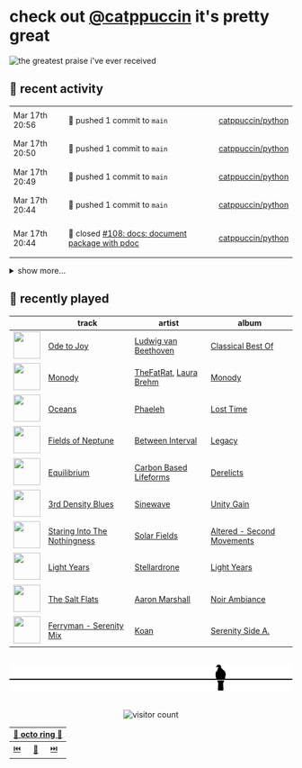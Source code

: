 # check out [@catppuccin](https://github.com/catppuccin) it's pretty great

![the greatest praise i've ever received](https://github.com/user-attachments/assets/ad888e4f-7a22-4eac-85a7-744eacd8eb46)

## 📅 recent activity

<!-- SCRIPT:REPLACE:GITHUB -->
<table>
<tbody>
<tr>
<td><span title='2025-03-17T20:56:37+00:00'>Mar 17th 20:56</span></td>
<td>

🚢 pushed 1 commit to `main`

</td>
<td>

[catppuccin/python](https://github.com/catppuccin/python)

</td>
</tr>
<tr>
<td><span title='2025-03-17T20:50:26+00:00'>Mar 17th 20:50</span></td>
<td>

🚢 pushed 1 commit to `main`

</td>
<td>

[catppuccin/python](https://github.com/catppuccin/python)

</td>
</tr>
<tr>
<td><span title='2025-03-17T20:49:25+00:00'>Mar 17th 20:49</span></td>
<td>

🚢 pushed 1 commit to `main`

</td>
<td>

[catppuccin/python](https://github.com/catppuccin/python)

</td>
</tr>
<tr>
<td><span title='2025-03-17T20:44:53+00:00'>Mar 17th 20:44</span></td>
<td>

🚢 pushed 1 commit to `main`

</td>
<td>

[catppuccin/python](https://github.com/catppuccin/python)

</td>
</tr>
<tr>
<td><span title='2025-03-17T20:44:53+00:00'>Mar 17th 20:44</span></td>
<td>

🎉 closed [#108: docs: document package with pdoc](https://github.com/catppuccin/python/pull/108)

</td>
<td>

[catppuccin/python](https://github.com/catppuccin/python)

</td>
</tr>
</tbody>
</table>

<details>
<summary>show more...</summary>
<table>
<tbody>
<tr>
<td><span title='2025-03-17T20:44:49+00:00'>Mar 17th 20:44</span></td>
<td>

💬 commented on [#108: docs: document package with pdoc](https://github.com/catppuccin/python/pull/108)

</td>
<td>

[catppuccin/python](https://github.com/catppuccin/python)

</td>
</tr>
<tr>
<td><span title='2025-03-17T20:43:11+00:00'>Mar 17th 20:43</span></td>
<td>

🚀 opened [#123: docs(css): document jsdelivr as an option](https://github.com/catppuccin/palette/pull/123)

</td>
<td>

[catppuccin/palette](https://github.com/catppuccin/palette)

</td>
</tr>
<tr>
<td><span title='2025-03-17T20:40:21+00:00'>Mar 17th 20:40</span></td>
<td>

🔍 reviewed [#108: docs: document package with pdoc](https://github.com/catppuccin/python/pull/108)

</td>
<td>

[catppuccin/python](https://github.com/catppuccin/python)

</td>
</tr>
<tr>
<td><span title='2025-03-17T20:40:04+00:00'>Mar 17th 20:40</span></td>
<td>

🚢 pushed 1 commit to `docs/pdoc`

</td>
<td>

[catppuccin/python](https://github.com/catppuccin/python)

</td>
</tr>
<tr>
<td><span title='2025-03-17T20:28:50+00:00'>Mar 17th 20:28</span></td>
<td>

✅ closed [#4: convert templates to whiskers v2](https://github.com/catppuccin/qtcreator/issues/4)

</td>
<td>

[catppuccin/qtcreator](https://github.com/catppuccin/qtcreator)

</td>
</tr>
<tr>
<td><span title='2025-03-17T20:28:38+00:00'>Mar 17th 20:28</span></td>
<td>

💬 commented on [#6: Welcome page completely black](https://github.com/catppuccin/qtcreator/issues/6)

</td>
<td>

[catppuccin/qtcreator](https://github.com/catppuccin/qtcreator)

</td>
</tr>
<tr>
<td><span title='2025-03-17T20:27:51+00:00'>Mar 17th 20:27</span></td>
<td>

🎉 closed [#7: Port templates to whiskers 2.5.1, fix some missing color definitions.](https://github.com/catppuccin/qtcreator/pull/7)

</td>
<td>

[catppuccin/qtcreator](https://github.com/catppuccin/qtcreator)

</td>
</tr>
<tr>
<td><span title='2025-03-17T20:27:52+00:00'>Mar 17th 20:27</span></td>
<td>

🚢 pushed 1 commit to `main`

</td>
<td>

[catppuccin/qtcreator](https://github.com/catppuccin/qtcreator)

</td>
</tr>
<tr>
<td><span title='2025-03-17T20:27:43+00:00'>Mar 17th 20:27</span></td>
<td>

💬 commented on [#7: Port templates to whiskers 2.5.1, fix some missing color definitions.](https://github.com/catppuccin/qtcreator/pull/7)

</td>
<td>

[catppuccin/qtcreator](https://github.com/catppuccin/qtcreator)

</td>
</tr>
<tr>
<td><span title='2025-03-17T12:26:21+00:00'>Mar 17th 12:26</span></td>
<td>

🚢 pushed 1 commit to `main`

</td>
<td>

[backwardspy/dots](https://github.com/backwardspy/dots)

</td>
</tr>
<tr>
<td><span title='2025-03-17T12:04:08+00:00'>Mar 17th 12:04</span></td>
<td>

💬 commented on [#5: Windows XP Classic Theme Support](https://github.com/catppuccin/windows9x/issues/5)

</td>
<td>

[catppuccin/windows9x](https://github.com/catppuccin/windows9x)

</td>
</tr>
<tr>
<td><span title='2025-03-17T12:03:43+00:00'>Mar 17th 12:03</span></td>
<td>

🚢 pushed 1 commit to `main`

</td>
<td>

[catppuccin/windows9x](https://github.com/catppuccin/windows9x)

</td>
</tr>
<tr>
<td><span title='2025-03-16T12:45:22+00:00'>Mar 16th 12:45</span></td>
<td>

✅ closed [#26: Notification](https://github.com/catppuccin/.github/issues/26)

</td>
<td>

[catppuccin/.github](https://github.com/catppuccin/.github)

</td>
</tr>
<tr>
<td><span title='2025-03-15T23:34:58+00:00'>Mar 15th 23:34</span></td>
<td>

💬 commented on [#2718: Windows Terminal](https://github.com/catppuccin/catppuccin/issues/2718)

</td>
<td>

[catppuccin/catppuccin](https://github.com/catppuccin/catppuccin)

</td>
</tr>
<tr>
<td><span title='2025-03-15T23:34:58+00:00'>Mar 15th 23:34</span></td>
<td>

✅ closed [#2718: Windows Terminal](https://github.com/catppuccin/catppuccin/issues/2718)

</td>
<td>

[catppuccin/catppuccin](https://github.com/catppuccin/catppuccin)

</td>
</tr>
<tr>
<td><span title='2025-03-15T14:11:39+00:00'>Mar 15th 14:11</span></td>
<td>

🔍 reviewed [#108: docs: document package with pdoc](https://github.com/catppuccin/python/pull/108)

</td>
<td>

[catppuccin/python](https://github.com/catppuccin/python)

</td>
</tr>
</tbody>
</table>
</details>
<!-- SCRIPT:REPLACE:GITHUB -->

## 🎵 recently played

<!-- SCRIPT:REPLACE:SPOTIFY -->
| | track | artist | album |
| - | - | - | - |
| <img src="https://i.scdn.co/image/ab67616d00004851570c46d1a3c0b590c7dfbb88" width="48" height="48"> | [Ode to Joy](https://open.spotify.com/track/4Nd5HJn4EExnLmHtClk4QV) | [Ludwig van Beethoven](https://open.spotify.com/artist/2wOqMjp9TyABvtHdOSOTUS) | [Classical Best Of](https://open.spotify.com/track/4Nd5HJn4EExnLmHtClk4QV) |
| <img src="https://i.scdn.co/image/ab67616d00004851ac00afb9d0d09ff1fec578a0" width="48" height="48"> | [Monody](https://open.spotify.com/track/4Rd5l7mIiV0V35AhxHV1oh) | [TheFatRat](https://open.spotify.com/artist/3OKg7YbOIatODzkRIbLJR4), [Laura Brehm](https://open.spotify.com/artist/7ddnIV2r4SLjuwyGlgLIWt) | [Monody](https://open.spotify.com/track/4Rd5l7mIiV0V35AhxHV1oh) |
| <img src="https://i.scdn.co/image/ab67616d00004851f85e1fb98d8782365dc5505e" width="48" height="48"> | [Oceans](https://open.spotify.com/track/2rwmqdKV6wWlX3oA5yBbZP) | [Phaeleh](https://open.spotify.com/artist/5NkUpXWkeXspvu7iQQOHhP) | [Lost Time](https://open.spotify.com/track/2rwmqdKV6wWlX3oA5yBbZP) |
| <img src="https://i.scdn.co/image/ab67616d00004851d1b34d85dceaa3daa50854f0" width="48" height="48"> | [Fields of Neptune](https://open.spotify.com/track/6OQXs7FiQXlzN89ajXw3eZ) | [Between Interval](https://open.spotify.com/artist/5iGKOVIxwrxmHPJAlLaePX) | [Legacy](https://open.spotify.com/track/6OQXs7FiQXlzN89ajXw3eZ) |
| <img src="https://i.scdn.co/image/ab67616d00004851c27ce87e39e8ab95640ea5b3" width="48" height="48"> | [Equilibrium](https://open.spotify.com/track/4arTeEirP2XetiJUh8eFUE) | [Carbon Based Lifeforms](https://open.spotify.com/artist/38DX4hQVvPBs3PThDIAK11) | [Derelicts](https://open.spotify.com/track/4arTeEirP2XetiJUh8eFUE) |
| <img src="https://i.scdn.co/image/ab67616d00004851481b907247652125b1e69596" width="48" height="48"> | [3rd Density Blues](https://open.spotify.com/track/6h3EJxIGucZ6cFItOgylfd) | [Sinewave](https://open.spotify.com/artist/2P8soZC3b8hdqO7dAQrhA5) | [Unity Gain](https://open.spotify.com/track/6h3EJxIGucZ6cFItOgylfd) |
| <img src="https://i.scdn.co/image/ab67616d0000485140dc2367283663f875bcb591" width="48" height="48"> | [Staring Into The Nothingness](https://open.spotify.com/track/4tVrHwvFVawjqqXqpnvF9j) | [Solar Fields](https://open.spotify.com/artist/7GyhmlEy51sGUE09A5AWzc) | [Altered - Second Movements](https://open.spotify.com/track/4tVrHwvFVawjqqXqpnvF9j) |
| <img src="https://i.scdn.co/image/ab67616d0000485138aac529b900cb07a4553591" width="48" height="48"> | [Light Years](https://open.spotify.com/track/0zOb6qsJmVpO8ZztQ8PjuK) | [Stellardrone](https://open.spotify.com/artist/5WUuOv4NOeXvCzjQnmKqTA) | [Light Years](https://open.spotify.com/track/0zOb6qsJmVpO8ZztQ8PjuK) |
| <img src="https://i.scdn.co/image/ab67616d0000485120ffac98be9179c740867027" width="48" height="48"> | [The Salt Flats](https://open.spotify.com/track/7MV4J60d8nwdAZQdXmNYmW) | [Aaron Marshall](https://open.spotify.com/artist/1peMLUHoO3t6DsuIGMP2vQ) | [Noir Ambiance](https://open.spotify.com/track/7MV4J60d8nwdAZQdXmNYmW) |
| <img src="https://i.scdn.co/image/ab67616d00004851458c73da8284b2599686516c" width="48" height="48"> | [Ferryman - Serenity Mix](https://open.spotify.com/track/5TnTVL60qsiuxJmxKoG2dv) | [Koan](https://open.spotify.com/artist/0i3rXQVnr4SE5pl3qtBM2o) | [Serenity Side A.](https://open.spotify.com/track/5TnTVL60qsiuxJmxKoG2dv) |

<!-- SCRIPT:REPLACE:SPOTIFY -->

<br>

<div align="center">

<picture>
    <source media="(prefers-color-scheme: light)" srcset="assets/pigeon-light.svg">
    <source media="(prefers-color-scheme: dark)" srcset="assets/pigeon-dark.svg">
    <img alt="pigeon sitting on a wire" src="assets/pigeon-light.svg">
</picture>

<br>
<br>

![visitor count](https://profile-counter.glitch.me/backwardspy/count.svg)

<table>
    <thead>
        <th colspan="3"><a href="https://octo-ring.com">🐙 octo ring 🐙</a></th>
    </thead>
    <tbody>
        <td><a href="https://octo-ring.com/p/backwardspy/prev">⏮️</a></td>
        <td><a href="https://octo-ring.com/p/backwardspy/random">🔀</a></td>
        <td><a href="https://octo-ring.com/p/backwardspy/next">⏭️</a></td>
    </tbody>
</table>

</div>
